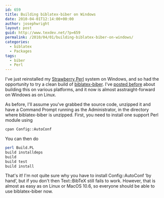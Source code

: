 ```yaml
---
id: 659
title: Building biblatex-biber on Windows
date: 2010-04-01T12:14:00+00:00
author: josephwright
layout: post
guid: http://www.texdev.net/?p=659
permalink: /2010/04/01/building-biblatex-biber-on-windows/
categories:
  - biblatex
  - Packages
tags:
  - biber
  - Perl
---
```

I've just reinstalled my [Strawberry Perl](http://strawberryperl.com/) system on Windows, and so had the opportunity to try a clean build of [biblatex-biber](http://biblatex-biber.sourceforge.net/). I've [posted before](http://www.texdev.net/2010/02/27/building-biblatex-biber-again/) about building this on various platforms, and it now is almost asstraight-forward on Windows as on Linux.

As before, I'll assume you've grabbed the source code, unzipped it and have a Command Prompt running as the Administrator, in the directory where biblatex-biber is unzipped. First, you need to install one support Perl module using

```bash
cpan Config::AutoConf
```

You can then do

```bash
perl Build.PL
build installdeps
build
build test
build install
```

That's it! I'm not quite sure why you have to install Config::AutoConf ‘by hand’, but if you don't then Text::BibTeX still fails to work. However, that is almost as easy as on Linux or MacOS 10.6, so everyone should be able to use biblatex-biber now.
